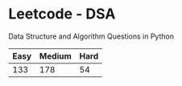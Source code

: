 # Leetcode - DSA

Data Structure and Algorithm Questions in Python

| Easy   |  Medium  | Hard |
|--------|----------|------|
|   133  |    178   |  54  |
